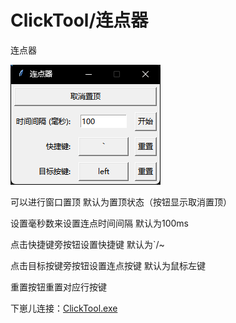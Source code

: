 # ClickTool/连点器
连点器

![](https://github.com/Clever530/ClickTool/blob/main/gui.png)


可以进行窗口置顶 默认为置顶状态（按钮显示取消置顶）

设置毫秒数来设置连点时间间隔 默认为100ms

点击快捷键旁按钮设置快捷键 默认为`/~

点击目标按键旁按钮设置连点按键 默认为鼠标左键

重置按钮重置对应行按键

下崽儿连接：[ClickTool.exe](https://github.com/Clever530/ClickTool/releases/download/v1.0.0/ClickTool.exe)
